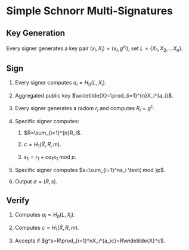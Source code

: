 # Simple Schnorr Multi-Signatures

## Key Generation

Every signer generates a key pair $(x_i,X_i)=(x_i,g^{x_i})$, set $L=\lbrace X_1,X_2,...X_n\rbrace$.

## Sign

1. Every signer computes $a_i=H_0(L,X_i)$.

1. Aggregated public key $\widetilde{X}=\prod_{i=1}^{n}X_i^{a_i}$.

1. Every signer generates a radom $r_i$ and computes $R_i=g^{r_i}$.

1. Specific signer computes:

    1. $R=\sum_{i=1}^{n}R_i$.

    1. $c=H_1(\widetilde{X},R,m)$.

    1. $s_1=r_1+ca_1x_1 \text{ mod } p$.

1. Specific signer computes $s=\sum_{i=1}^ns_i \text{ mod }p$.

1. Output $\sigma=(R,s)$.

## Verify

1. Computes $a_i=H_0(L,X_i)$.

1. Computes $c=H_1(\widetilde{X},R,m)$.

1. Accepts if $g^s=R\prod_{i=1}^nX_i^{a_ic}=R\widetilde{X}^c$.